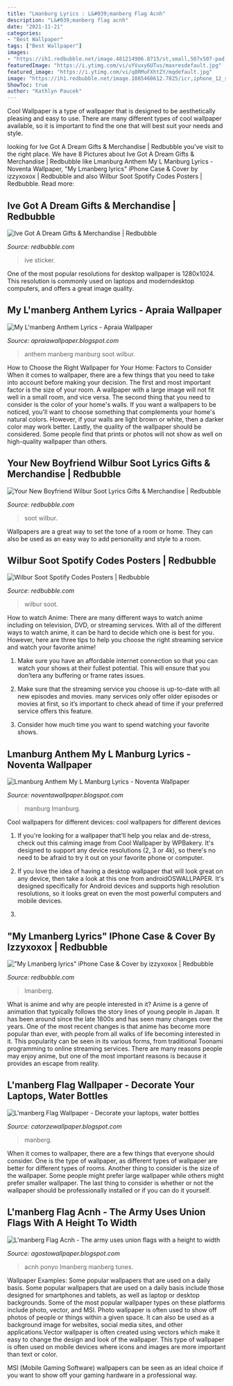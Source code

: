 ```yaml
---
title: "Lmanburg Lyrics : L&#039;manberg Flag Acnh"
description: "L&#039;manberg flag acnh"
date: "2021-11-21"
categories:
- "Best Wallpaper"
tags: ["Best Wallpaper"]
images:
- "https://ih1.redbubble.net/image.481214906.8715/st,small,507x507-pad,600x600,f8f8f8.u4.jpg"
featuredImage: "https://i.ytimg.com/vi/uYVuxy6UTus/maxresdefault.jpg"
featured_image: "https://i.ytimg.com/vi/q8RMuFXhtZY/mqdefault.jpg"
image: "https://ih1.redbubble.net/image.1885460612.7825/icr,iphone_12_soft,end,a,x1000-bg,f8f8f8.jpg"
ShowToc: true
author: "Kathlyn Paucek"
---
```



Cool Wallpaper is a type of wallpaper that is designed to be aesthetically pleasing and easy to use. There are many different types of cool wallpaper available, so it is important to find the one that will best suit your needs and style.

	

		
looking for Ive Got A Dream Gifts &amp; Merchandise | Redbubble you've visit to the right place. We have 8 Pictures about Ive Got A Dream Gifts &amp; Merchandise | Redbubble like Lmanburg Anthem My L Manburg Lyrics - Noventa Wallpaper, &quot;My Lmanberg lyrics&quot; iPhone Case &amp; Cover by izzyxoxox | Redbubble and also Wilbur Soot Spotify Codes Posters | Redbubble. Read more:
		
    
## Ive Got A Dream Gifts &amp; Merchandise | Redbubble

<img loading=lazy src="https://ih1.redbubble.net/image.481214906.8715/st,small,507x507-pad,600x600,f8f8f8.u4.jpg" onerror="this.onerror=null;this.src='https://tse2.mm.bing.net/th?id=OIP.5l50FT8loPvYV_kd6dnR7QHaHa&amp;pid=15.1';" alt="Ive Got A Dream Gifts &amp; Merchandise | Redbubble">

_Source: redbubble.com_

>ive sticker. 

	

One of the most popular resolutions for desktop wallpaper is 1280x1024. This resolution is commonly used on laptops and moderndesktop computers, and offers a great image quality.

    
## My L&#039;manberg Anthem Lyrics - Apraia Wallpaper

<img loading=lazy src="https://i.ytimg.com/vi/q8RMuFXhtZY/mqdefault.jpg" onerror="this.onerror=null;this.src='https://tse1.mm.bing.net/th?id=OIP.dwBRtqTXmOLO-9dx3rf9VQAAAA&amp;pid=15.1';" alt="My L&#039;manberg Anthem Lyrics - Apraia Wallpaper">

_Source: apraiawallpaper.blogspot.com_

>anthem manberg manburg soot wilbur. 

	

How to Choose the Right Wallpaper for Your Home: Factors to Consider
When it comes to wallpaper, there are a few things that you need to take into account before making your decision. The first and most important factor is the size of your room. A wallpaper with a large image will not fit well in a small room, and vice versa. 
The second thing that you need to consider is the color of your home's walls. If you want a wallpapers to be noticed, you'll want to choose something that complements your home's natural colors. However, if your walls are light brown or white, then a darker color may work better. 
Lastly, the quality of the wallpaper should be considered. Some people find that prints or photos will not show as well on high-quality wallpaper than others.

    
## Your New Boyfriend Wilbur Soot Lyrics Gifts &amp; Merchandise | Redbubble

<img loading=lazy src="https://ih1.redbubble.net/image.1954087931.0553/ur,pin_large_front,square,600x600.jpg" onerror="this.onerror=null;this.src='https://tse3.mm.bing.net/th?id=OIP.QwxnZ4IFlMCr-hA6A6fN4wHaHa&amp;pid=15.1';" alt="Your New Boyfriend Wilbur Soot Lyrics Gifts &amp; Merchandise | Redbubble">

_Source: redbubble.com_

>soot wilbur. 

	

Wallpapers are a great way to set the tone of a room or home. They can also be used as an easy way to add personality and style to a room.

    
## Wilbur Soot Spotify Codes Posters | Redbubble

<img loading=lazy src="https://ih1.redbubble.net/image.2036355096.4763/poster,504x498,f8f8f8-pad,600x600,f8f8f8.jpg" onerror="this.onerror=null;this.src='https://tse4.mm.bing.net/th?id=OIP.1k5woxADlxD6KwaJeg6tXAHaHa&amp;pid=15.1';" alt="Wilbur Soot Spotify Codes Posters | Redbubble">

_Source: redbubble.com_

>wilbur soot. 

	

How to watch Anime: There are many different ways to watch anime including on television, DVD, or streaming services.
With all of the different ways to watch anime, it can be hard to decide which one is best for you. However, here are three tips to help you choose the right streaming service and watch your favorite anime!
1. Make sure you have an affordable internet connection so that you can watch your shows at their fullest potential. This will ensure that you don’tera any buffering or frame rates issues.

2. Make sure that the streaming service you choose is up-to-date with all new episodes and movies. many services only offer older episodes or movies at first, so it’s important to check ahead of time if your preferred service offers this feature.

3. Consider how much time you want to spend watching your favorite shows.

    
## Lmanburg Anthem My L Manburg Lyrics - Noventa Wallpaper

<img loading=lazy src="https://lh3.googleusercontent.com/proxy/PV-yshYzpWj5o3LkJY8dBKH-OZjgPnZlRBP9gPdeuCZBoht9OwbX9SYVBYMsOjLLvWA0wQux-xQ5EZuI54G47wzpFmPokfDxLs65HUrZo1nzEJbMK_46IQtZidngDEYg=w1200-h630-p-k-no-nu" onerror="this.onerror=null;this.src='https://tse2.mm.bing.net/th?id=OIP.W16ID2Muv_rG2KG3HwhVrQHaId&amp;pid=15.1';" alt="Lmanburg Anthem My L Manburg Lyrics - Noventa Wallpaper">

_Source: noventawallpaper.blogspot.com_

>manburg lmanburg. 

	

Cool wallpapers for different devices:
cool wallpapers for different devices 

1. If you're looking for a wallpaper that'll help you relax and de-stress, check out this calming image from Cool Wallpaper by WPBakery. It's designed to support any device resolutions (2, 3 or 4k), so there's no need to be afraid to try it out on your favorite phone or computer.

2. If you love the idea of having a desktop wallpaper that will look great on any device, then take a look at this one from androidOSWALLPAPER. It's designed specifically for Android devices and supports high resolution resolutions, so it looks great on even the most powerful computers and mobile devices.

3.

    
## &quot;My Lmanberg Lyrics&quot; IPhone Case &amp; Cover By Izzyxoxox | Redbubble

<img loading=lazy src="https://ih1.redbubble.net/image.1885460612.7825/icr,iphone_12_soft,end,a,x1000-bg,f8f8f8.jpg" onerror="this.onerror=null;this.src='https://tse1.mm.bing.net/th?id=OIP.nxpMcUsrHGDWrvnmJPP0mQHaJ4&amp;pid=15.1';" alt="&quot;My Lmanberg lyrics&quot; iPhone Case &amp; Cover by izzyxoxox | Redbubble">

_Source: redbubble.com_

>lmanberg. 

	

What is anime and why are people interested in it?
Anime is a genre of animation that typically follows the story lines of young people in Japan. It has been around since the late 1800s and has seen many changes over the years. One of the most recent changes is that anime has become more popular than ever, with people from all walks of life becoming interested in it. This popularity can be seen in its various forms, from traditional Toonami programming to online streaming services. There are many reasons people may enjoy anime, but one of the most important reasons is because it provides an escape from reality.

    
## L&#039;manberg Flag Wallpaper - Decorate Your Laptops, Water Bottles

<img loading=lazy src="https://lh3.googleusercontent.com/proxy/1rZy1iSJZPlQhhDgueqQyV-cmWHMKANQJymdUyNXQUTmu1szSHr--eEl--1gCq7noVhCO2AxM4-IbM-nP7rwlAlWDmB4diLI21NfPAEzaUbbYAgerXu4Je9LTA=w1200-h630-p-k-no-nu" onerror="this.onerror=null;this.src='https://tse2.mm.bing.net/th?id=OIP.tvwkr5Zj6fTrmuEoXnLvUQHaHa&amp;pid=15.1';" alt="L&#039;manberg Flag Wallpaper - Decorate your laptops, water bottles">

_Source: catorzewallpaper.blogspot.com_

>manberg. 

	

When it comes to wallpaper, there are a few things that everyone should consider. One is the type of wallpaper, as different types of wallpaper are better for different types of rooms. Another thing to consider is the size of the wallpaper. Some people might prefer large wallpaper while others might prefer smaller wallpaper. The last thing to consider is whether or not the wallpaper should be professionally installed or if you can do it yourself.

    
## L&#039;manberg Flag Acnh - The Army Uses Union Flags With A Height To Width

<img loading=lazy src="https://i.ytimg.com/vi/uYVuxy6UTus/maxresdefault.jpg" onerror="this.onerror=null;this.src='https://tse4.mm.bing.net/th?id=OIP.K1oBCP1XfRHYTyAzXbuyQQHaEK&amp;pid=15.1';" alt="L&#039;manberg Flag Acnh - The army uses union flags with a height to width">

_Source: agostowallpaper.blogspot.com_

>acnh ponyo lmanberg manberg tunes. 

	

Wallpaper Examples: Some popular wallpapers that are used on a daily basis.
Some popular wallpapers that are used on a daily basis include those designed for smartphones and tablets, as well as laptop or desktop backgrounds. Some of the most popular wallpaper types on these platforms include photo, vector, and MSI. 
Photo wallpaper is often used to show off photos of people or things within a given space. It can also be used as a background image for websites, social media sites, and other applications.Vector wallpaper is often created using vectors which make it easy to change the design and look of the wallpaper. This type of wallpaper is often used on mobile devices where icons and images are more important than text or color. 

MSI (Mobile Gaming Software) wallpapers can be seen as an ideal choice if you want to show off your gaming hardware in a professional way.


